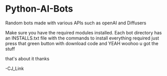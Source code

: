 # Python-AI-Bots
Random bots made with various APIs such as openAI and Diffusers

Make sure you have the required modules installed.
Each bot directory has an INSTALLS.txt file with the commands to install everything required
just press that green button with download code and YEAH woohoo u got the stuff

that's about it thanks

-CJ_Link
